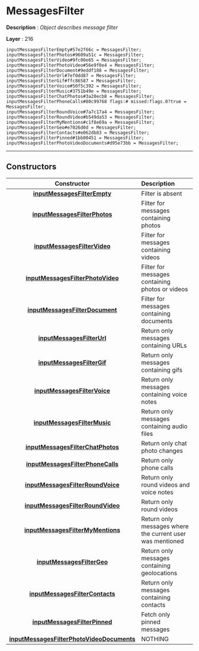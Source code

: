 # MessagesFilter

**Description** : *Object describes message filter*

**Layer** : 216

```tl
inputMessagesFilterEmpty#57e2f66c = MessagesFilter;
inputMessagesFilterPhotos#9609a51c = MessagesFilter;
inputMessagesFilterVideo#9fc00e65 = MessagesFilter;
inputMessagesFilterPhotoVideo#56e9f0e4 = MessagesFilter;
inputMessagesFilterDocument#9eddf188 = MessagesFilter;
inputMessagesFilterUrl#7ef0dd87 = MessagesFilter;
inputMessagesFilterGif#ffc86587 = MessagesFilter;
inputMessagesFilterVoice#50f5c392 = MessagesFilter;
inputMessagesFilterMusic#3751b49e = MessagesFilter;
inputMessagesFilterChatPhotos#3a20ecb8 = MessagesFilter;
inputMessagesFilterPhoneCalls#80c99768 flags:# missed:flags.0?true = MessagesFilter;
inputMessagesFilterRoundVoice#7a7c17a4 = MessagesFilter;
inputMessagesFilterRoundVideo#b549da53 = MessagesFilter;
inputMessagesFilterMyMentions#c1f8e69a = MessagesFilter;
inputMessagesFilterGeo#e7026d0d = MessagesFilter;
inputMessagesFilterContacts#e062db83 = MessagesFilter;
inputMessagesFilterPinned#1bb00451 = MessagesFilter;
inputMessagesFilterPhotoVideoDocuments#d95e73bb = MessagesFilter;
```

---

## Constructors

| Constructor | Description |
| :---: | :--- |
| [**inputMessagesFilterEmpty**](constructor/inputMessagesFilterEmpty) | Filter is absent |
| [**inputMessagesFilterPhotos**](constructor/inputMessagesFilterPhotos) | Filter for messages containing photos |
| [**inputMessagesFilterVideo**](constructor/inputMessagesFilterVideo) | Filter for messages containing videos |
| [**inputMessagesFilterPhotoVideo**](constructor/inputMessagesFilterPhotoVideo) | Filter for messages containing photos or videos |
| [**inputMessagesFilterDocument**](constructor/inputMessagesFilterDocument) | Filter for messages containing documents |
| [**inputMessagesFilterUrl**](constructor/inputMessagesFilterUrl) | Return only messages containing URLs |
| [**inputMessagesFilterGif**](constructor/inputMessagesFilterGif) | Return only messages containing gifs |
| [**inputMessagesFilterVoice**](constructor/inputMessagesFilterVoice) | Return only messages containing voice notes |
| [**inputMessagesFilterMusic**](constructor/inputMessagesFilterMusic) | Return only messages containing audio files |
| [**inputMessagesFilterChatPhotos**](constructor/inputMessagesFilterChatPhotos) | Return only chat photo changes |
| [**inputMessagesFilterPhoneCalls**](constructor/inputMessagesFilterPhoneCalls) | Return only phone calls |
| [**inputMessagesFilterRoundVoice**](constructor/inputMessagesFilterRoundVoice) | Return only round videos and voice notes |
| [**inputMessagesFilterRoundVideo**](constructor/inputMessagesFilterRoundVideo) | Return only round videos |
| [**inputMessagesFilterMyMentions**](constructor/inputMessagesFilterMyMentions) | Return only messages where the current user was mentioned |
| [**inputMessagesFilterGeo**](constructor/inputMessagesFilterGeo) | Return only messages containing geolocations |
| [**inputMessagesFilterContacts**](constructor/inputMessagesFilterContacts) | Return only messages containing contacts |
| [**inputMessagesFilterPinned**](constructor/inputMessagesFilterPinned) | Fetch only pinned messages |
| [**inputMessagesFilterPhotoVideoDocuments**](constructor/inputMessagesFilterPhotoVideoDocuments) | NOTHING |
